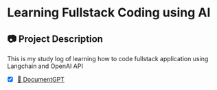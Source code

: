 # Learning Fullstack Coding using AI <br>

## 📷 Project Description

This is my study log of learning how to code fullstack application using Langchain and OpenAI API <br>

- [x] [📃 DocumentGPT](https://freddyhong-documentgpt.streamlit.app)
